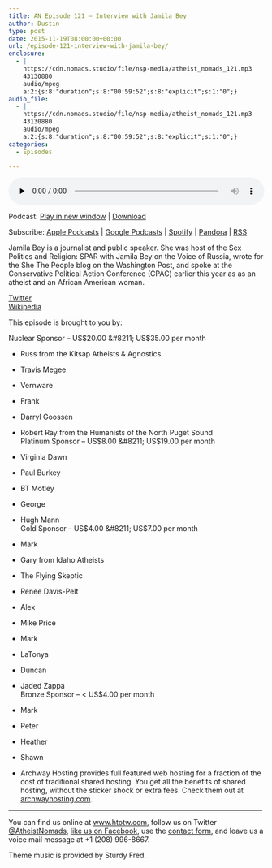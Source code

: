 ```yaml
---
title: AN Episode 121 – Interview with Jamila Bey
author: Dustin
type: post
date: 2015-11-19T08:00:00+00:00
url: /episode-121-interview-with-jamila-bey/
enclosure:
  - |
    https://cdn.nomads.studio/file/nsp-media/atheist_nomads_121.mp3
    43130880
    audio/mpeg
    a:2:{s:8:"duration";s:8:"00:59:52";s:8:"explicit";s:1:"0";}
audio_file:
  - |
    https://cdn.nomads.studio/file/nsp-media/atheist_nomads_121.mp3
    43130880
    audio/mpeg
    a:2:{s:8:"duration";s:8:"00:59:52";s:8:"explicit";s:1:"0";}
categories:
  - Episodes

---
```

<div itemscope itemtype="http://schema.org/AudioObject">
  <meta itemprop="name" content="%EF%BB%BFEpisode 121 &#8211; Interview with Jamila Bey" />
  
  <meta itemprop="uploadDate" content="2015-11-19T01:00:00-07:00" />
  
  <meta itemprop="encodingFormat" content="audio/mpeg" />
  
  <meta itemprop="duration" content="PT59M52S" />
  
  <meta itemprop="description" content="Jamila Bey is a journalist and public speaker. She was host of the Sex Politics and Religion: SPAR with Jamila Bey on the Voice of Russia, wrote for the She The People blog on the Washington Post, and spoke at the Conservative Political Action Confer..." />
  
  <meta itemprop="contentUrl" content="https://dts.podtrac.com/redirect.mp3/cdn.nomads.studio/file/nsp-media/atheist_nomads_121.mp3" />
  
  <meta itemprop="contentSize" content="41.1" />
  </p> 
  
  <div class="powerpress_player" id="powerpress_player_8378">
    <audio class="wp-audio-shortcode" id="audio-5115-122" preload="none" style="width: 100%;" controls="controls"><source type="audio/mpeg" src="https://dts.podtrac.com/redirect.mp3/cdn.nomads.studio/file/nsp-media/atheist_nomads_121.mp3?_=122" /><a href="https://dts.podtrac.com/redirect.mp3/cdn.nomads.studio/file/nsp-media/atheist_nomads_121.mp3">https://dts.podtrac.com/redirect.mp3/cdn.nomads.studio/file/nsp-media/atheist_nomads_121.mp3</a></audio>
  </div>
</div>

<p class="powerpress_links powerpress_links_mp3">
  Podcast: <a href="https://dts.podtrac.com/redirect.mp3/cdn.nomads.studio/file/nsp-media/atheist_nomads_121.mp3" class="powerpress_link_pinw" target="_blank" title="Play in new window" onclick="return powerpress_pinw('https://htotw.com/?powerpress_pinw=5115-podcast');" rel="nofollow">Play in new window</a> | <a href="https://dts.podtrac.com/redirect.mp3/cdn.nomads.studio/file/nsp-media/atheist_nomads_121.mp3" class="powerpress_link_d" title="Download" rel="nofollow" download="atheist_nomads_121.mp3">Download</a>
</p>

<p class="powerpress_links powerpress_subscribe_links">
  Subscribe: <a href="https://podcasts.apple.com/us/podcast/humanists-take-on-the-world/id530050098?mt=2&ls=1" class="powerpress_link_subscribe powerpress_link_subscribe_itunes" target="_blank" title="Subscribe on Apple Podcasts" rel="nofollow">Apple Podcasts</a> | <a href="https://www.google.com/podcasts?feed=aHR0cDovL2F0aGVpc3Rub21hZHMubGlic3luLmNvbS9yc3M%3D" class="powerpress_link_subscribe powerpress_link_subscribe_googleplay" target="_blank" title="Subscribe on Google Podcasts" rel="nofollow">Google Podcasts</a> | <a href="https://open.spotify.com/show/3LzK2xZGike6Tc1GEMtMbr?si=LieN9SNuTpq96smuaUsH8A" class="powerpress_link_subscribe powerpress_link_subscribe_spotify" target="_blank" title="Subscribe on Spotify" rel="nofollow">Spotify</a> | <a href="https://www.pandora.com/podcast/atheist-nomads/PC:10122?corr=62071012&part=ug" class="powerpress_link_subscribe powerpress_link_subscribe_pandora" target="_blank" title="Subscribe on Pandora" rel="nofollow">Pandora</a> | <a href="https://htotw.com/feed/podcast/" class="powerpress_link_subscribe powerpress_link_subscribe_rss" target="_blank" title="Subscribe via RSS" rel="nofollow">RSS</a>
</p>

Jamila Bey is a journalist and public speaker. She was host of the Sex Politics and Religion: SPAR with Jamila Bey on the Voice of Russia, wrote for the She The People blog on the Washington Post, and spoke at the Conservative Political Action Conference (CPAC) earlier this year as as an atheist and an African American woman.

<a href="https://twitter.com/jbey" target="_blank" rel="noopener">Twitter</a>  
<a href="https://en.wikipedia.org/wiki/Jamila_Bey" target="_blank" rel="noopener">Wikipedia</a>

This episode is brought to you by:

Nuclear Sponsor &#8211; US$20.00 &#8211; US$35.00 per month  
* Russ from the Kitsap Atheists & Agnostics  
* Travis Megee  
* Vernware  
* Frank  
* Darryl Goossen  
* Robert Ray from the Humanists of the North Puget Sound  
Platinum Sponsor &#8211; US$8.00 &#8211; US$19.00 per month  
* Virginia Dawn  
* Paul Burkey  
* BT Motley  
* George  
* Hugh Mann  
Gold Sponsor &#8211; US$4.00 &#8211; US$7.00 per month  
* Mark  
* Gary from Idaho Atheists  
* The Flying Skeptic  
* Renee Davis-Pelt  
* Alex  
* Mike Price  
* Mark  
* LaTonya  
* Duncan  
* Jaded Zappa  
Bronze Sponsor &#8211; < US$4.00 per month  
* Mark  
* Peter  
* Heather  
* Shawn

* Archway Hosting provides full featured web hosting for a fraction of the cost of traditional shared hosting. You get all the benefits of shared hosting, without the sticker shock or extra fees. Check them out at <a href="http://archwayhosting.com/" target="_blank" rel="noopener">archwayhosting.com</a>.

<hr width="500" />

You can find us online at <a href="https://www.htotw.com/" target="_blank" rel="noopener">www.htotw.com</a>, follow us on Twitter <a href="https://htotw.com/twitter" target="_blank" rel="noopener">@AtheistNomads</a>, <a href="https://htotw.com/facebook" target="_blank" rel="noopener">like us on Facebook</a>, use the [contact form](https://htotw.com/contact), and leave us a voice mail message at +1 (208) 996-8667.

Theme music is provided by Sturdy Fred.